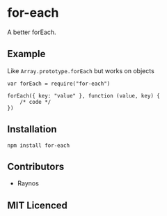 # for-each

A better forEach.

## Example

Like `Array.prototype.forEach` but works on objects

```
var forEach = require("for-each")

forEach({ key: "value" }, function (value, key) {
    /* code */
})
```

## Installation

`npm install for-each`

## Contributors

 - Raynos

## MIT Licenced
